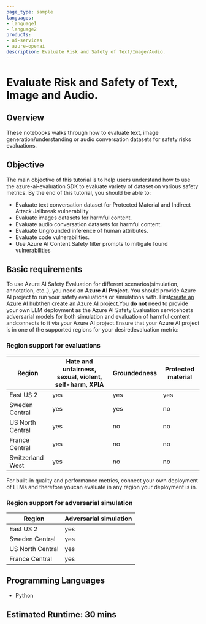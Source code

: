 ```yaml
---
page_type: sample
languages:
- language1
- language2
products:
- ai-services
- azure-openai
description: Evaluate Risk and Safety of Text/Image/Audio.
---
```

# Evaluate Risk and Safety of Text, Image and Audio.

## Overview

These notebooks walks through how to evaluate text, image generation/understanding or audio conversation datasets for safety risks evaluations. 

## Objective

The main objective of this tutorial is to help users understand how to use the azure-ai-evaluation SDK to evaluate variety of dataset on various safety metrics. By the end of this tutorial, you should be able to:

- Evaluate text conversation dataset for Protected Material and Indirect Attack Jailbreak vulnerability
- Evaluate images datasets for harmful content.
- Evaluate audio conversation datasets for harmful content.
- Evaluate Ungrounded inference of human attributes.
- Evaluate code vulnerabilities.
- Use Azure AI Content Safety filter prompts to mitigate found vulnerabilities

## Basic requirements

To use Azure AI Safety Evaluation for different scenarios(simulation, annotation, etc..), you need an **Azure AI Project.** You should provide Azure AI project to run your safety evaluations or simulations with. First[create an Azure AI hub](https://learn.microsoft.com/en-us/azure/ai-studio/concepts/ai-resources)then [create an Azure AI project](https://learn.microsoft.com/en-us/azure/ai-studio/how-to/create-projects?tabs=ai-studio).You **do not** need to provide your own LLM deployment as the Azure AI Safety Evaluation servicehosts adversarial models for both simulation and evaluation of harmful content andconnects to it via your Azure AI project.Ensure that your Azure AI project is in one of the supported regions for your desiredevaluation metric:

### Region support for evaluations

| Region | Hate and unfairness, sexual, violent, self-harm, XPIA | Groundedness | Protected material |
| - | - | - | - |
|East US 2 | yes| yes | yes |
|Sweden Central | yes| yes | no|
|US North Central | yes| no | no |
|France Central | yes| no | no |
|Switzerland West| yes | no |no|

For built-in quality and performance metrics, connect your own deployment of LLMs and therefore youcan evaluate in any region your deployment is in.

### Region support for adversarial simulation

| Region | Adversarial simulation |
| - | - |
|East US 2 | yes|
|Sweden Central | yes|
|US North Central | yes|
|France Central | yes|

## Programming Languages

- Python

## Estimated Runtime: 30 mins
